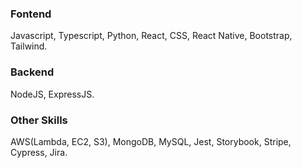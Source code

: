 ### Fontend

Javascript, Typescript, Python, React, CSS, React Native, Bootstrap, Tailwind.

### Backend

NodeJS, ExpressJS.

### Other Skills

AWS(Lambda, EC2, S3),  MongoDB, MySQL, Jest, Storybook, Stripe, Cypress, Jira.
